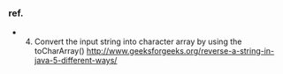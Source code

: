 ### ref.
- 4. Convert the input string into character array by using the toCharArray() http://www.geeksforgeeks.org/reverse-a-string-in-java-5-different-ways/
